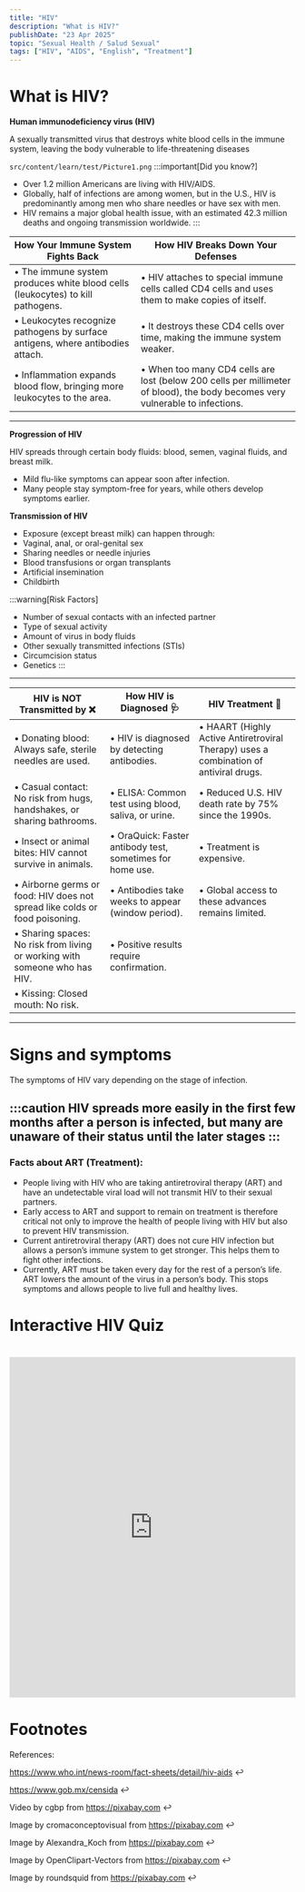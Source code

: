 ```yaml
---
title: "HIV"
description: "What is HIV?"
publishDate: "23 Apr 2025"
topic: "Sexual Health / Salud Sexual"
tags: ["HIV", "AIDS", "English", "Treatment"]
---
```

# What is HIV?
**Human immunodeficiency virus (HIV)**

A sexually transmitted virus that destroys white blood cells in the immune system, leaving the body vulnerable to life-threatening diseases

`src/content/learn/test/Picture1.png`
:::important[Did you know?]
* Over 1.2 million Americans are living with HIV/AIDS.
* Globally, half of infections are among women, but in the U.S., HIV is predominantly among men who share needles or have sex with men.
* HIV remains a major global health issue, with an estimated 42.3 million deaths and ongoing transmission worldwide.
:::



| How Your Immune System Fights Back | How HIV Breaks Down Your Defenses                                                            |
| ------ | ------------------------------------------------------------------------- |
| • The immune system produces white blood cells (leukocytes) to kill pathogens. | • HIV attaches to special immune cells called CD4 cells and uses them to make copies of itself.|
|• Leukocytes recognize pathogens by surface antigens, where antibodies attach. | • It destroys these CD4 cells over time, making the immune system weaker. |
|• Inflammation expands blood flow, bringing more leukocytes to the area. | • When too many CD4 cells are lost (below 200 cells per millimeter of blood), the body becomes very vulnerable to infections. |

------------------------------------------------------------------------------------------------------------------------------
**Progression of HIV**

HIV spreads through certain body fluids: blood, semen, vaginal fluids, and breast milk.
* Mild flu-like symptoms can appear soon after infection.
* Many people stay symptom-free for years, while others develop symptoms earlier.

**Transmission of HIV**
* Exposure (except breast milk) can happen through:
* Vaginal, anal, or oral-genital sex
* Sharing needles or needle injuries
* Blood transfusions or organ transplants
* Artificial insemination
* Childbirth


:::warning[Risk Factors]
* Number of sexual contacts with an infected partner
* Type of sexual activity
* Amount of virus in body fluids
* Other sexually transmitted infections (STIs)
* Circumcision status
* Genetics
:::
------------------------------------------------------------------------------------------------------------------------------


| **HIV is NOT Transmitted by ❌**                                                                 | **How HIV is Diagnosed 🩺**                                                  | **HIV Treatment 💊**                                                                       |
|-----------------------------------------------------------------------------------------------|---------------------------------------------------------------------------|------------------------------------------------------------------------------------------|
| • Donating blood: Always safe, sterile needles are used.                                      | • HIV is diagnosed by detecting antibodies.                               | • HAART (Highly Active Antiretroviral Therapy) uses a combination of antiviral drugs.    |
| • Casual contact: No risk from hugs, handshakes, or sharing bathrooms.                        | • ELISA: Common test using blood, saliva, or urine.                       | • Reduced U.S. HIV death rate by 75% since the 1990s.                                    |
| • Insect or animal bites: HIV cannot survive in animals.                                      | • OraQuick: Faster antibody test, sometimes for home use.                | • Treatment is expensive.                                                                |
| • Airborne germs or food: HIV does not spread like colds or food poisoning.                   | • Antibodies take weeks to appear (window period).                       | • Global access to these advances remains limited.                                       |
| • Sharing spaces: No risk from living or working with someone who has HIV.                    | • Positive results require confirmation.                                 |                                                                                          |
| • Kissing: Closed mouth: No risk.                                                             |                                                                           |                                                                                          |
--------------------------------------------------------------------------------------------------------------

# **Signs and symptoms**
The symptoms of HIV vary depending on the stage of infection.

:::caution
HIV spreads more easily in the first few months after a person is infected, but many are unaware of their status until the later stages
:::
--------------------------------------------------------------------------------------------------------------
### Facts about ART (Treatment):

-	People living with HIV who are taking antiretroviral therapy (ART) and have an undetectable viral load will not transmit HIV to their sexual partners. 
-	Early access to ART and support to remain on treatment is therefore critical not only to improve the health of people living with HIV but also to prevent HIV transmission.
-	Current antiretroviral therapy (ART) does not cure HIV infection but allows a person’s immune system to get stronger. This helps them to fight other infections.
-	Currently, ART must be taken every day for the rest of a person’s life. ART lowers the amount of the virus in a person’s body. This stops symptoms and allows people to live full and healthy lives.

# Interactive HIV Quiz

<iframe 
  src="https://editor.p5js.org/Ritbaven/full/fkXK7WBc0" 
  width="100%" 
  height="600" 
  style="border: none; margin-top: 20px;"
  loading="lazy"
  allowfullscreen
></iframe>


# Footnotes

References: 

https://www.who.int/news-room/fact-sheets/detail/hiv-aids ↩

https://www.gob.mx/censida  ↩

Video by cgbp from https://pixabay.com  ↩

Image by cromaconceptovisual from https://pixabay.com ↩

Image by Alexandra_Koch from https://pixabay.com ↩

Image by OpenClipart-Vectors from https://pixabay.com ↩

Image by roundsquid from https://pixabay.com ↩

